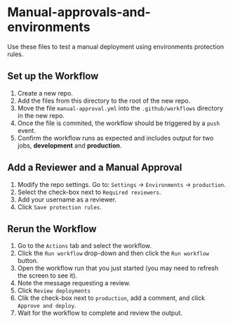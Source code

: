 # Manual-approvals-and-environments
Use these files to test a manual deployment using environments protection rules.

## Set up the Workflow
1. Create a new repo.
2. Add the files from this directory to the root of the new repo.
3. Move the file `manual-approval.yml` into the `.github/workflows` directory in the new repo.
4. Once the file is commited, the workflow should be triggered by a `push` event.
5. Confirm the workflow runs as expected and includes output for two jobs, **development** and **production**.

## Add a Reviewer and a Manual Approval
1. Modify the repo settings.  Go to: `Settings` -> `Environments` -> `production`.
1. Select the check-box next to `Required reviewers`.
1. Add your username as a reviewer.
1. Click `Save protection rules`.

## Rerun the Workflow
1. Go to the `Actions` tab and select the workflow.
1. Click the `Run workflow` drop-down and then click the `Run workflow` button.
1. Open the workflow run that you just started (you may need to refresh the screen to see it).
1. Note the message requesting a review.
1. Click `Review deployments`
1. Clik the check-box next to `production`, add a comment, and click `Approve and deploy`.
1. Wait for the workflow to complete and review the output.
